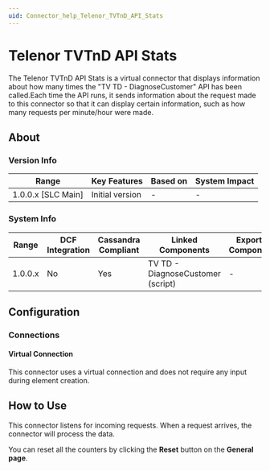 ```yaml
---
uid: Connector_help_Telenor_TVTnD_API_Stats
---
```


# Telenor TVTnD API Stats

The Telenor TVTnD API Stats is a virtual connector that displays information about how many times the "TV TD - DiagnoseCustomer" API has been called.Each time the API runs, it sends information about the request made to this connector so that it can display certain information, such as how many requests per minute/hour were made.

## About

### Version Info

| **Range**            | **Key Features** | **Based on** | **System Impact** |
|----------------------|------------------|--------------|-------------------|
| 1.0.0.x \[SLC Main\] | Initial version  | \-           | \-                |

### System Info

| **Range** | **DCF Integration** | **Cassandra Compliant** | **Linked Components**             | **Exported Components** |
|-----------|---------------------|-------------------------|-----------------------------------|-------------------------|
| 1.0.0.x   | No                  | Yes                     | TV TD - DiagnoseCustomer (script) | \-                      |

## Configuration

### Connections

#### Virtual Connection

This connector uses a virtual connection and does not require any input during element creation.

## How to Use

This connector listens for incoming requests. When a request arrives, the connector will process the data.

You can reset all the counters by clicking the **Reset** button on the **General page**.
